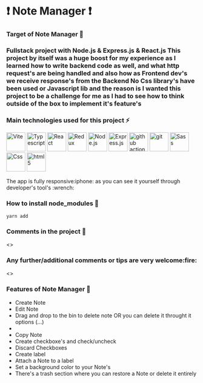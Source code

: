 ### <h1>:exclamation: Note Manager :exclamation:</h1>

### Target of Note Manager :triangular_flag_on_post:

<p>
      <h3>Fullstack project with Node.js & Express.js & React.js
      This project by itself was a huge boost for my experience as I learned how to write backend code as well,
      and what http request's are being handled and also how as Frontend dev's we receive response's from the Backend
      No Css library's have been used or Javascript lib and the reason is I wanted this project to be a challenge
      for me as I had to see how to think outside of the box to implement it's feature's</h3>

</p>

### Main technologies used for this project :zap:

<p>
  <img alt="Vite" src="./readme_imgs/vite.svg" width="50"/>
  <img alt="Typescript" src="./readme_imgs/typescript.png" width="50"/>
  <img alt="React" src="./readme_imgs/react.png" width="50"/>
  <img alt="Redux" src="./readme_imgs/redux.png" width="50"/>
  <img alt="Node.js" src="./readme_imgs/nodejs.png" width="50"/>
  <img alt="Express.js" src="./readme_imgs/expressjs.png" width="50"/>
  <img alt="github actions" src="./readme_imgs/github.png" width="50"/>
  <img alt="git" src="./readme_imgs/git.png" width="50"/>
  <img alt="Sass" src="./readme_imgs/sass.png" width="50"/>
  <img alt="Css" src="./readme_imgs/css3.png" width="50"/>
  <img alt="html5" src="./readme_imgs/html5.png" width="50"/>
</p>

<p>The app is fully responsive:iphone: as you can see it yourself through developer's tool's :wrench:</p>

### How to install node_modules :nut_and_bolt:

    yarn add

### Comments in the project :page_with_curl:

<>

<h3>Any further/additional comments or tips are very welcome:fire:</h3>
<>

### Features of Note Manager :wrench:

<ul>
   <li>Create Note</li>
   <li>Edit Note</li>
   <li>Drag and drop to the bin to delete note OR you can delete it throught it options (...)<li>
   <li>Copy Note</li>
   <li>Create checkboxe's and check/uncheck</li>
   <li>Discard Checkboxes</li>
   <li>Create label</li>
   <li>Attach a Note to a label</li>
   <li>Set a background color to your Note's</li>
   <li>There's a trash section where you can restore a Note or delete it entirely</li>
</ul>
